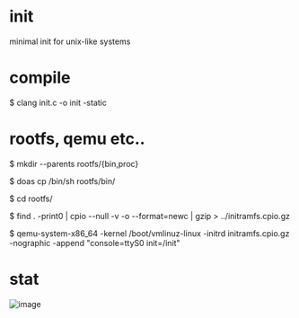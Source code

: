 # init
minimal init for unix-like systems

# compile
$ clang init.c -o init -static

# rootfs, qemu etc..
$ mkdir --parents rootfs/{bin,proc}

$ doas cp /bin/sh rootfs/bin/

$ cd rootfs/

$ find . -print0 | cpio --null -v -o --format=newc | gzip > ../initramfs.cpio.gz

$ qemu-system-x86_64 -kernel /boot/vmlinuz-linux -initrd initramfs.cpio.gz -nographic -append "console=ttyS0 init=/init"

# stat
![image](https://github.com/user-attachments/assets/b9c345b8-ef13-45a4-be87-b05f8a80d88a)
